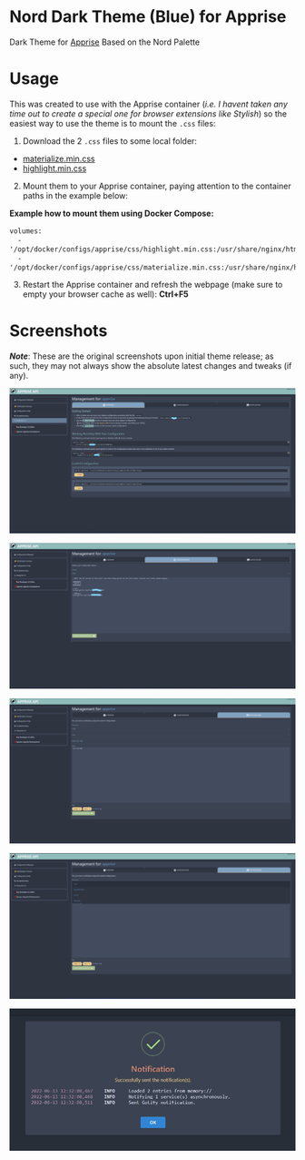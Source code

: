 # Nord Dark Theme (Blue) for Apprise

Dark Theme for [Apprise](https://github.com/caronc/apprise-api) Based on the Nord Palette 


# Usage

This was created to use with the Apprise container (*i.e. I havent taken any time out to create a special one for browser extensions like Stylish*) so the easiest way to use the theme is to mount the `.css` files:

1. Download the 2 `.css` files to some local folder:
- [materialize.min.css](https://github.com/STaRDoGG/apprise-nord-dark-theme/blob/main/minified/materialize.min.css "materialize.min.css")
- [highlight.min.css](https://github.com/STaRDoGG/apprise-nord-dark-theme/blob/main/minified/highlight.min.css "highlight.min.css")
2. Mount them to your Apprise container, paying attention to the container paths in the example below:

**Example how to mount them using Docker Compose:**

    volumes:
      - '/opt/docker/configs/apprise/css/highlight.min.css:/usr/share/nginx/html/s/css/highlight.min.css:ro'
      - '/opt/docker/configs/apprise/css/materialize.min.css:/usr/share/nginx/html/s/css/materialize.min.css:ro'

3. Restart the Apprise container and refresh the webpage (make sure to empty your browser cache as well): **Ctrl+F5**
# Screenshots

**_Note_**: These are the original screenshots upon initial theme release; as such, they may not always show the absolute latest changes and tweaks (if any).


![Overview](https://github.com/STaRDoGG/apprise-nord-dark-theme/blob/9bf695c4afeae24dffbef57cbc494e9545b48f60/screenshots/apprise-notifications-nord-theme-overview-j-scott-elblein.jpg?raw=true)

![Configuration](https://raw.githubusercontent.com/STaRDoGG/apprise-nord-dark-theme/main/screenshots/apprise-notifications-nord-theme-configuration-j-scott-elblein.jpg)

![Notifications](https://raw.githubusercontent.com/STaRDoGG/apprise-nord-dark-theme/main/screenshots/apprise-notifications-nord-theme-notifications-0-j-scott-elblein.jpg)

![Notifications Popop](https://raw.githubusercontent.com/STaRDoGG/apprise-nord-dark-theme/main/screenshots/apprise-notifications-nord-theme-notifications-j-scott-elblein.jpg)

![Notification Result](https://raw.githubusercontent.com/STaRDoGG/apprise-nord-dark-theme/main/screenshots/apprise-notifications-nord-theme-message-result-j-scott-elblein.jpg)
